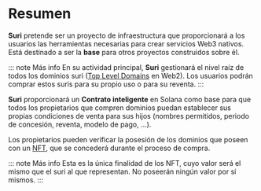 # Resumen

**Suri** pretende ser un proyecto de infraestructura que proporcionará a los usuarios las herramientas necesarias para
crear servicios Web3 nativos. Está destinado a ser la **base** para otros proyectos construidos sobre él.

::: note Más info
En su actividad principal, **Suri** gestionará el nivel raíz de todos los dominios suri ([Top Level Domains][TLD] en
Web2). Los usuarios podrán comprar estos suris para su propio uso o para su reventa.
:::

**Suri** proporcionará un **Contrato inteligente** en Solana como base para que todos los propietarios que compren
dominios puedan establecer sus propias
condiciones de venta para sus hijos (nombres permitidos, periodo de concesión, reventa, modelo de pago, ...).

Los propietarios pueden verificar la posesión de los dominios que poseen con un [NFT](/es/domains/nfts), que se
concederá durante el proceso de compra.

::: note Más info
Esta es la única finalidad de los NFT, cuyo valor será el mismo que el suri al que representan. No poseerán ningún valor
por sí mismos.
:::

[TLD]: https://es.wikipedia.org/wiki/Dominio_de_nivel_superior
